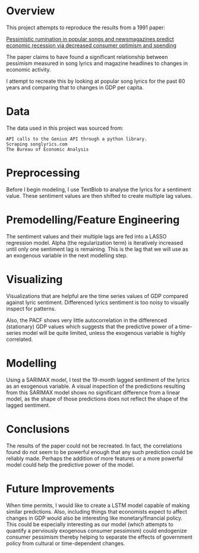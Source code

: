 # Overview

This project attempts to reproduce the results from a 1991 paper:

[Pessimistic rumination in popular songs and newsmagazines predict economic recession via decreased consumer optimism and spending](https://www.sciencedirect.com/science/article/abs/pii/016748709190029S)

The paper claims to have found a significant relationship between pessimism measured in song lyrics and magazine headlines to changes in economic activity. 

I attempt to recreate this by looking at popular song lyrics for the past 60 years and comparing that to changes in GDP per capita.

# Data

The data used in this project was sourced from:

    API calls to the Genius API through a python library.
    Scraping songlyrics.com
    The Bureau of Economic Analysis

# Preprocessing

Before I begin modeling, I use TextBlob to analyse the lyrics for a sentiment value. These sentiment values are then shifted to create multiple lag values.

# Premodelling/Feature Engineering

The sentiment values and their multiple lags are fed into a LASSO regression model. Alpha (the regularization term) is iteratively increased until only one sentiment lag is remaining. This is the lag that we will use as an exogenous variable in the next modelling step.

# Visualizing

Visualizations that are helpful are the time series values of GDP compared against lyric sentiment. Differenced lyrics sentiment is too noisy to visually inspect for patterns.

Also, the PACF shows very little autocorrelation in the differenced (stationary) GDP values which suggests that the predictive power of a time-series model will be quite limited, unless the exogenous variable is highly correlated.

# Modelling

Using a SARIMAX model, I test the 19-month lagged sentiment of the lyrics as an exogenous variable. A visual inspection of the predictions resulting from this SARIMAX model shows no significant difference from a linear model, as the shape of those predictions does not reflect the shape of the lagged sentiment.

# Conclusions

The results of the paper could not be recreated. In fact, the correlations found do not seem to be powerful enough that any such prediction could be reliably made. Perhaps the addition of more features or a more powerful model could help the predictive power of the model.

# Future Improvements

When time permits, I would like to create a LSTM model capable of making similar predictions. Also, including things that economists expect to affect changes in GDP would also be interesting like monetary/financial policy. This could be especially interesting as our model (which attempts to quantify a perviously exogenous consumer pessimism) could endogenize consumer pessimism thereby helping to separate the effects of government policy from cultural or time-dependent changes.
